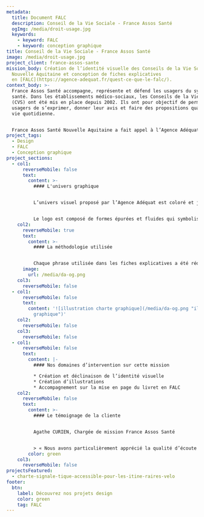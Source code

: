 ```yaml
---
metadata:
  title: Document FALC
  description: Conseil de la Vie Sociale - France Assos Santé
  ogImg: /media/droit-usage.jpg
  keywords:
    - keyword: FALC
    - keyword: conception graphique
title: Conseil de la Vie Sociale - France Assos Santé
image: /media/droit-usage.jpg
project_client: france-assos-sante
mission_body: Création de l’identité visuelle des Conseils de la Vie Sociale en
  Nouvelle Aquitaine et conception de fiches explicatives
  en [FALC](https://agence-adequat.fr/quest-ce-que-le-falc/).
context_body: >-
  France Assos Santé accompagne, représente et défend les usagers du système de
  santé. Dans les établissements médico-sociaux, les Conseils de la Vie Sociale
  (CVS) ont été mis en place depuis 2002. Ils ont pour objectif de permettre aux
  usagers de s’exprimer, donner leur avis et faire des propositions quand à la
  vie quotidienne.


  France Assos Santé Nouvelle Aquitaine a fait appel à l’Agence Adéquat pour augmenter la visibilité des CVS à travers la création d’une identité visuelle forte et lisible.
project_tags:
  - Design
  - FALC
  - Conception graphique
project_sections:
  - col1:
      reverseMobile: false
      text:
        content: >-
          #### L'univers graphique


          L’univers visuel proposé par l’Agence Adéquat est coloré et joyeux. L’identité visuelle évoque 3 notions importantes véhiculées par les CVS : diversité, compréhension, relations humaines.


          Le logo est composé de formes épurées et fluides qui symbolisent chacune une action : échanger, exprimer, écouter. Le tout forme un visage souriant. La typographie choisie, Acumin, est lisible et intemporelle.
    col2:
      reverseMobile: true
      text:
        content: >-
          #### La méthodologie utilisée


          Chaque phrase utilisée dans les fiches explicatives a été rédigée en FALC. Le texte a ensuite été relu par des personnes déficientes intellectuelles. L’agence a créé des illustrations mettant en scène chaque idée. Chaque illustration a été relu par le même groupe de travail, puis modifiée si nécessaire.
      image:
        url: /media/da-og.png
    col3:
      reverseMobile: false
  - col1:
      reverseMobile: false
      text:
        content: '![illustration charte graphique](/media/da-og.png "illustration charte
          graphique")'
    col2:
      reverseMobile: false
    col3:
      reverseMobile: false
  - col1:
      reverseMobile: false
      text:
        content: |-
          #### Nos domaines d’intervention sur cette mission

          * Création et déclinaison de l’identité visuelle
          * Création d’illustrations
          * Accompagnement sur la mise en page du livret en FALC
    col2:
      reverseMobile: false
      text:
        content: >-
          #### Le témoignage de la cliente


          Agathe CURIEN, Chargée de mission France Assos Santé


          > « Nous avons particulièrement apprécié la qualité d’écoute et le professionnalisme de l’agence, toujours attentive à nos remarques. »
        color: green
    col3:
      reverseMobile: false
projectsFeatured:
  - charte-signale-tique-accessible-pour-les-itine-raires-velo
footer:
  btn:
    label: Découvrez nos projets design
    color: green
    tag: FALC
---
```

